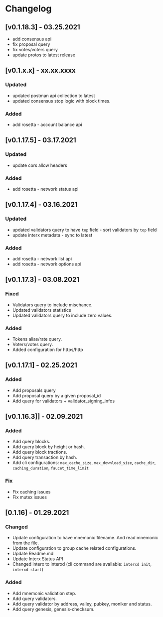 # Changelog

## [v0.1.18.3] - 03.25.2021

- add consensus api
- fix proposal query
- fix votes/voters query
- update protos to latest release

## [v0.1.x.x] - xx.xx.xxxx

### Updated

- updated postman api collection to latest
- updated consensus stop logic with block times.

### Added

- add rosetta - account balance api

## [v0.1.17.5] - 03.17.2021

### Updated

- update cors allow headers

### Added

- add rosetta - network status api

## [v0.1.17.4] - 03.16.2021

### Updated

- updated validators query to have `top` field - sort validators by `top` field
- update interx metadata - sync to latest

### Added

- add rosetta - network list api
- add rosetta - network options api

## [v0.1.17.3] - 03.08.2021
### Fixed
- Validators query to include mischance.
- Updated validators statistics
- Updated validators query to include zero values.

### Added
- Tokens alias/rate query.
- Voters/votes query.
- Added configuration for https/http

## [v0.1.17.1] - 02.25.2021
### Added
- Add proposals query
- Add proposal query by a given proposal_id
- Add query for validators + validator_signing_infos

## [v0.1.16.3]] - 02.09.2021

### Added

- Add query blocks.
- Add query block by height or hash.
- Add query block tractions.
- Add query transaction by hash.
- Add cli configurations: `max_cache_size`, `max_download_size`, `cache_dir`, `caching_duration`, `faucet_time_limit`

### Fix

- Fix caching issues
- Fix mutex issues

## [0.1.16] - 01.29.2021

### Changed

- Update configuration to have mnemonic filename. And read mnemonic from the file.
- Update configuration to group cache related configurations.
- Update Readme.md
- Update Interx Status API
- Changed interx to interxd (cli command are available: `interxd init`, `interxd start`)

### Added

- Add mnemonic validation step.
- Add query validators.
- Add query validator by address, valley, pubkey, moniker and status.
- Add query genesis, genesis-checksum.
